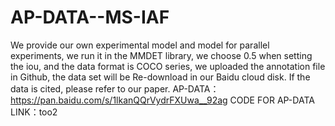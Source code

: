 # AP-DATA--MS-IAF
We provide our own experimental model and model for parallel experiments, we run it in the MMDET library, we choose 0.5 when setting the iou, and the data format is COCO series, we uploaded the annotation file in Github, the data set will be Re-download in our Baidu cloud disk. If the data is cited, please refer to our paper.
AP-DATA：https://pan.baidu.com/s/1lkanQQrVydrFXUwa__92ag 
CODE FOR AP-DATA LINK：too2
